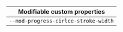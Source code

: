 | Modifiable custom properties         |
| ------------------------------------ |
| `--mod-progress-cirlce-stroke-width` |
